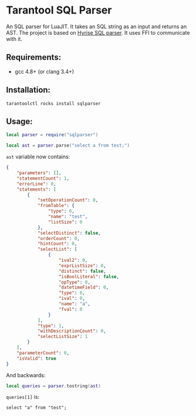 # Tarantool SQL Parser

An SQL parser for LuaJIT. It takes an SQL string as an input and returns an AST.
The project is based on [Hyrise SQL parser](https://github.com/hyrise/sql-parser). It uses FFI to communicate with it.

## Requirements:

- gcc 4.8+ (or clang 3.4+)

## Installation:

```shell
tarantoolctl rocks install sqlparser
```

## Usage:

```Lua
local parser = require("sqlparser")

local ast = parser.parse("select a from test;")
```

`ast` variable now contains:

```json
{
    "parameters": [],
    "statementCount": 1,
    "errorLine": 0,
    "statements": [
        {
            "setOperationCount": 0,
            "fromTable": {
                "type": 0,
                "name": "test",
                "listSize": 0
            },
            "selectDistinct": false,
            "orderCount": 0,
            "hintCount": 0,
            "selectList": [
                {
                    "ival2": 0,
                    "exprListSize": 0,
                    "distinct": false,
                    "isBoolLiteral": false,
                    "opType": 0,
                    "datetimeField": 0,
                    "type": 6,
                    "ival": 0,
                    "name": "a",
                    "fval": 0
                }
            ],
            "type": 1,
            "withDescriptionCount": 0,
            "selectListSize": 1
        }
    ],
    "parameterCount": 0,
    "isValid": true
}
```

And backwards:

```Lua
local queries = parser.tostring(ast)
```

`queries[1]` is:

```
select "a" from "test";
```

